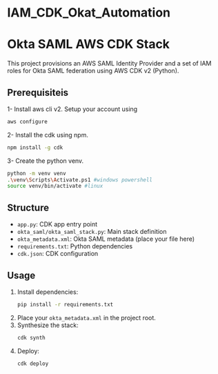 # IAM_CDK_Okat_Automation


# Okta SAML AWS CDK Stack

This project provisions an AWS SAML Identity Provider and a set of IAM roles for Okta SAML federation using AWS CDK v2 (Python).
## Prerequisiteis

1- Install aws cli v2. Setup your account using 
```sh
aws configure
```
2- Install the cdk using npm.
```sh
npm install -g cdk
```
3- Create the python venv.
```sh
python -m venv venv
.\venv\Scripts\Activate.ps1 #windows powershell
source venv/bin/activate #linux
```
## Structure

- `app.py`: CDK app entry point
- `okta_saml/okta_saml_stack.py`: Main stack definition
- `okta_metadata.xml`: Okta SAML metadata (place your file here)
- `requirements.txt`: Python dependencies
- `cdk.json`: CDK configuration

## Usage

1. Install dependencies:
   ```sh
   pip install -r requirements.txt
   ```
2. Place your `okta_metadata.xml` in the project root.
3. Synthesize the stack:
   ```sh
   cdk synth
   ```
4. Deploy:
   ```sh
   cdk deploy
   ```
